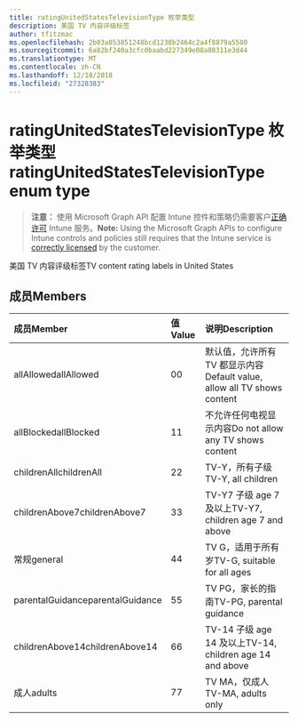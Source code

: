 ```yaml
---
title: ratingUnitedStatesTelevisionType 枚举类型
description: 美国 TV 内容评级标签
author: tfitzmac
ms.openlocfilehash: 2b03a053851248bcd1238b2464c2a4f8879a5580
ms.sourcegitcommit: 6a82bf240a3cfc0baabd227349e08a08311e3d44
ms.translationtype: MT
ms.contentlocale: zh-CN
ms.lasthandoff: 12/18/2018
ms.locfileid: "27328383"
---
```

# <a name="ratingunitedstatestelevisiontype-enum-type"></a><span data-ttu-id="846c7-103">ratingUnitedStatesTelevisionType 枚举类型</span><span class="sxs-lookup"><span data-stu-id="846c7-103">ratingUnitedStatesTelevisionType enum type</span></span>

> <span data-ttu-id="846c7-104">**注意：** 使用 Microsoft Graph API 配置 Intune 控件和策略仍需要客户[正确许可](https://go.microsoft.com/fwlink/?linkid=839381) Intune 服务。</span><span class="sxs-lookup"><span data-stu-id="846c7-104">**Note:** Using the Microsoft Graph APIs to configure Intune controls and policies still requires that the Intune service is [correctly licensed](https://go.microsoft.com/fwlink/?linkid=839381) by the customer.</span></span>

<span data-ttu-id="846c7-105">美国 TV 内容评级标签</span><span class="sxs-lookup"><span data-stu-id="846c7-105">TV content rating labels in United States</span></span>
## <a name="members"></a><span data-ttu-id="846c7-106">成员</span><span class="sxs-lookup"><span data-stu-id="846c7-106">Members</span></span>
|<span data-ttu-id="846c7-107">成员</span><span class="sxs-lookup"><span data-stu-id="846c7-107">Member</span></span>|<span data-ttu-id="846c7-108">值</span><span class="sxs-lookup"><span data-stu-id="846c7-108">Value</span></span>|<span data-ttu-id="846c7-109">说明</span><span class="sxs-lookup"><span data-stu-id="846c7-109">Description</span></span>|
|:---|:---|:---|
|<span data-ttu-id="846c7-110">allAllowed</span><span class="sxs-lookup"><span data-stu-id="846c7-110">allAllowed</span></span>|<span data-ttu-id="846c7-111">0</span><span class="sxs-lookup"><span data-stu-id="846c7-111">0</span></span>|<span data-ttu-id="846c7-112">默认值，允许所有 TV 都显示内容</span><span class="sxs-lookup"><span data-stu-id="846c7-112">Default value, allow all TV shows content</span></span>|
|<span data-ttu-id="846c7-113">allBlocked</span><span class="sxs-lookup"><span data-stu-id="846c7-113">allBlocked</span></span>|<span data-ttu-id="846c7-114">1</span><span class="sxs-lookup"><span data-stu-id="846c7-114">1</span></span>|<span data-ttu-id="846c7-115">不允许任何电视显示内容</span><span class="sxs-lookup"><span data-stu-id="846c7-115">Do not allow any TV shows content</span></span>|
|<span data-ttu-id="846c7-116">childrenAll</span><span class="sxs-lookup"><span data-stu-id="846c7-116">childrenAll</span></span>|<span data-ttu-id="846c7-117">2</span><span class="sxs-lookup"><span data-stu-id="846c7-117">2</span></span>|<span data-ttu-id="846c7-118">TV-Y，所有子级</span><span class="sxs-lookup"><span data-stu-id="846c7-118">TV-Y, all children</span></span>|
|<span data-ttu-id="846c7-119">childrenAbove7</span><span class="sxs-lookup"><span data-stu-id="846c7-119">childrenAbove7</span></span>|<span data-ttu-id="846c7-120">3</span><span class="sxs-lookup"><span data-stu-id="846c7-120">3</span></span>|<span data-ttu-id="846c7-121">TV-Y7 子级 age 7 及以上</span><span class="sxs-lookup"><span data-stu-id="846c7-121">TV-Y7, children age 7 and above</span></span>|
|<span data-ttu-id="846c7-122">常规</span><span class="sxs-lookup"><span data-stu-id="846c7-122">general</span></span>|<span data-ttu-id="846c7-123">4</span><span class="sxs-lookup"><span data-stu-id="846c7-123">4</span></span>|<span data-ttu-id="846c7-124">TV G，适用于所有岁</span><span class="sxs-lookup"><span data-stu-id="846c7-124">TV-G, suitable for all ages</span></span>|
|<span data-ttu-id="846c7-125">parentalGuidance</span><span class="sxs-lookup"><span data-stu-id="846c7-125">parentalGuidance</span></span>|<span data-ttu-id="846c7-126">5</span><span class="sxs-lookup"><span data-stu-id="846c7-126">5</span></span>|<span data-ttu-id="846c7-127">TV PG，家长的指南</span><span class="sxs-lookup"><span data-stu-id="846c7-127">TV-PG, parental guidance</span></span>|
|<span data-ttu-id="846c7-128">childrenAbove14</span><span class="sxs-lookup"><span data-stu-id="846c7-128">childrenAbove14</span></span>|<span data-ttu-id="846c7-129">6</span><span class="sxs-lookup"><span data-stu-id="846c7-129">6</span></span>|<span data-ttu-id="846c7-130">TV-14 子级 age 14 及以上</span><span class="sxs-lookup"><span data-stu-id="846c7-130">TV-14, children age 14 and above</span></span>|
|<span data-ttu-id="846c7-131">成人</span><span class="sxs-lookup"><span data-stu-id="846c7-131">adults</span></span>|<span data-ttu-id="846c7-132">7</span><span class="sxs-lookup"><span data-stu-id="846c7-132">7</span></span>|<span data-ttu-id="846c7-133">TV MA，仅成人</span><span class="sxs-lookup"><span data-stu-id="846c7-133">TV-MA, adults only</span></span>|



